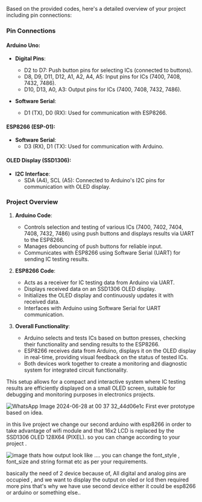 Based on the provided codes, here's a detailed overview of your project including pin connections:

### Pin Connections

#### Arduino Uno:
- **Digital Pins**:
  - D2 to D7: Push button pins for selecting ICs (connected to buttons).
  - D8, D9, D11, D12, A1, A2, A4, A5: Input pins for ICs (7400, 7408, 7432, 7486).
  - D10, D13, A0, A3: Output pins for ICs (7400, 7408, 7432, 7486).

- **Software Serial**:
  - D1 (TX), D0 (RX): Used for communication with ESP8266.

#### ESP8266 (ESP-01):
- **Software Serial**:
  - D3 (RX), D1 (TX): Used for communication with Arduino.

#### OLED Display (SSD1306):
- **I2C Interface**:
  - SDA (A4), SCL (A5): Connected to Arduino's I2C pins for communication with OLED display.

### Project Overview
1. **Arduino Code**:
   - Controls selection and testing of various ICs (7400, 7402, 7404, 7408, 7432, 7486) using push buttons and displays results via UART to the ESP8266.
   - Manages debouncing of push buttons for reliable input.
   - Communicates with ESP8266 using Software Serial (UART) for sending IC testing results.
   
2. **ESP8266 Code**:
   - Acts as a receiver for IC testing data from Arduino via UART.
   - Displays received data on an SSD1306 OLED display.
   - Initializes the OLED display and continuously updates it with received data.
   - Interfaces with Arduino using Software Serial for UART communication.

3. **Overall Functionality**:
   - Arduino selects and tests ICs based on button presses, checking their functionality and sending results to the ESP8266.
   - ESP8266 receives data from Arduino, displays it on the OLED display in real-time, providing visual feedback on the status of tested ICs.
   - Both devices work together to create a monitoring and diagnostic system for integrated circuit functionality.

This setup allows for a compact and interactive system where IC testing results are efficiently displayed on a small OLED screen, suitable for debugging and monitoring purposes in electronics projects.

![WhatsApp Image 2024-06-28 at 00 37 32_44d06e1c](https://github.com/a5r12/IC_TESTER/assets/159612830/b3e22952-f6ba-4dbe-9094-f479c47a8d41)
First ever prototype based on idea.

in this live project we change our second arduino with esp8266 in order to take advantage of wifi module and that 16x2 LCD is replaced by the SSD1306 OLED 128X64 (PIXEL). so you can change according to your project .

![image](https://github.com/a5r12/IC_TESTER/assets/159612830/b07d1e09-1889-4a2c-a58b-30af9a3bee92)
thats how output look like ....
you can change the font_style , font_size and string format etc as per your requirements.


basically the need of 2 device because of, All digital and analog pins are occupied , and we want to display the output on oled or lcd then required more pins that's why we have use second device either it could be esp8266 or arduino or something else..


